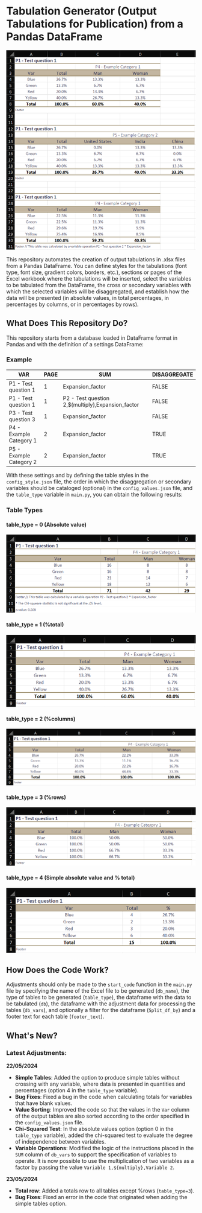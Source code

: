 # Tabulation Generator (Output Tabulations for Publication) from a Pandas DataFrame
![logo](./Images/tabulation_example.png)

This repository automates the creation of output tabulations in .xlsx files from a Pandas DataFrame. You can define styles for the tabulations (font type, font size, gradient colors, borders, etc.), sections or pages of the Excel workbook where the tabulations will be inserted, select the variables to be tabulated from the DataFrame, the cross or secondary variables with which the selected variables will be disaggregated, and establish how the data will be presented (in absolute values, in total percentages, in percentages by columns, or in percentages by rows).

## What Does This Repository Do?

This repository starts from a database loaded in DataFrame format in Pandas and with the definition of a settings DataFrame:

### Example

| VAR                      | PAGE | SUM                                               | DISAGGREGATE |
|--------------------------|------|---------------------------------------------------|--------------|
| P1 - Test question 1     | 1    | Expansion_factor                                  | FALSE        | 
| P1 - Test question 1     | 1    | P2 - Test question 2,${multiply},Expansion_factor | FALSE        |
| P3 - Test question 3     | 1    | Expansion_factor                                  | FALSE        | 
| P4 - Example Category 1  | 2    | Expansion_factor                                  | TRUE         |
| P5 - Example Category 2  | 2    | Expansion_factor                                  | TRUE         |

With these settings and by defining the table styles in the `config_style.json` file, the order in which the disaggregation or secondary variables should be cataloged (optional) in the `config_values.json` file, and the `table_type` variable in `main.py`, you can obtain the following results:

### Table Types

#### table_type = 0 (Absolute value)
![Absolute Value Example](./Images/excel_example_absolute_value.png)

#### table_type = 1 (%total)
![Percentage Total Example](./Images/excel_example_p_total.png)

#### table_type = 2 (%columns)
![Percentage Columns Example](./Images/excel_example_p_columns.png)

#### table_type = 3 (%rows)
![Percentage Rows Example](./Images/excel_example_p_rows.png)

#### table_type = 4 (Simple absolute value and % total)
![Simple Table Example](./Images/excel_example_simple.png)

## How Does the Code Work?

Adjustments should only be made to the `start_code` function in the `main.py` file by specifying the name of the Excel file to be generated (`db_name`), the type of tables to be generated (`table_type`), the dataframe with the data to be tabulated (`db`), the dataframe with the adjustment data for processing the tables (`db_vars`), and optionally a filter for the dataframe (`Split_df_by`) and a footer text for each table (`footer_text`).

## What's New?

### Latest Adjustments:
**22/05/2024**

- **Simple Tables**: Added the option to produce simple tables without crossing with any variable, where data is presented in quantities and percentages (option 4 in the `table_type` variable).
- **Bug Fixes**: Fixed a bug in the code when calculating totals for variables that have blank values.
- **Value Sorting**: Improved the code so that the values in the `Var` column of the output tables are also sorted according to the order specified in the `config_values.json` file.
- **Chi-Squared Test**: In the absolute values option (option 0 in the `table_type` variable), added the chi-squared test to evaluate the degree of independence between variables.
- **Variable Operations**: Modified the logic of the instructions placed in the `SUM` column of `db_vars` to support the specification of variables to operate. It is now possible to use the multiplication of two variables as a factor by passing the value `Variable 1,${multiply},Variable 2`.

**23/05/2024**

- **Total row**: Added a totals row to all tables except %rows (`table_type=3`).
- **Bug Fixes**: Fixed an error in the code that originated when adding the simple tables option.

